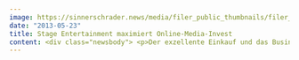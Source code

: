 ```yaml
---
image: https://sinnerschrader.news/media/filer_public_thumbnails/filer_public/0e/42/0e427780-83df-413d-8f48-ca05c6a43f59/stage_entertainment_750_450_mb.jpg__480x288_q85_crop_subsampling-2_upscale.jpg
date: "2013-05-23"
title: Stage Entertainment maximiert Online-Media-Invest
content: <div class="newsbody"> <p>Der exzellente Einkauf und das Business Intelligence Dashboard von Mediaby ermöglichen Stage Entertainment den maximal effizienten Einsatz von Media-Budgets durch maximale Daten-Transparenz.</p> <p>Hamburg. Das weltgrößte Live-Entertainment-Unternehmen Stage setzt für seine Online-Kampagnen auf das Marketingsteuerungsinstrument von Mediaby. Vorausgegangen war die Übernahme des gesamten Online-Media-Etats inklusive Mediaberatung, -planung und -einkauf vom bisherigen Etathalter pilot.</p> <p>“Die SinnerSchrader-Spezialagentur Mediaby überzeugte uns mit ihrer hohen Beratungskompetenz, etablierten Online-Marketing-Ansätzen sowie einer Business Intelligence Lösung, die realistische Wege zur Verknüpfung von Onsite- und Offsite- wie auch Online und Offline Daten aufzeigt”, unterstreicht Nathalie Thiede, Deputy Director Strategie &amp; Development bei Stage Entertainment, die Entscheidung für Mediaby.</p> <p>Das dezentral organisierte Unternehmen kann mit der Business Intelligence Lösung alle Online-Kampagnen zu den Produktionen (z.B.&#58; “Disneys Musical Tarzan”, “Rocky” oder “Mamma Mia!” ) in einem einzigen Dashboard unter die Lupe nehmen und Abhängigkeiten wie auch Cross-Effekte erkennen. Auf Basis dieser Erkenntnisse werden die digitalen Maßnahmen in Echtzeit feinjustiert und erreichen dadurch maximale Effizienz. Gesammelt und intelligent ausgewertet werden unter anderem Ad-Server-, Webanalytics- und Newsletter-Daten sowie die verkauften Online-Tickets und Cross-Sales für die jeweiligen Musical- und Show-Produktionen. Die Ergebnisse erlauben schnelle Marketing-Entscheidungen zur Kampagnen-Optimierung. Die unterschiedlichen Zielgruppen werden national wie regional besser abgeholt, und Segmentierungsansätze können entwickelt werden. Zwangsläufig steigt die Performance der Kampagnen über alle Online-Kanäle wie Display, Search, Social Media und Mobile hinweg deutlich an. Anja Faßnacht, Senior Manager Online Marketing bei Stage Entertainment&#58; “Das Business Intelligence Modell von Mediaby ist für Stage Entertainment ein riesiger Schritt zur ganzheitlichen Betrachtung aller Online-Kampagnen. Im nächsten Schritt folgt die Verknüpfung mit Offline-Daten und die Messung von Cross-Channel-Abhängigkeiten.”</p> <p><strong>Optimaler Einsatz der Media-Budgets</strong></p> <p>Media-Budgets sind auf Unternehmensseite immer planungsbedingt begrenzt. Innerhalb dieser Budgets müssen Agenturen den maximalen Output erreichen. Mit Hilfe des Dashboards optimiert Stage Entertainment in enger Zusammenarbeit mit Mediaby in Echtzeit die Kampagnen-Aussteuerung für mehr Performance der Aktivitäten. Durch diese Nachjustierung werden Streuverluste in der relevanten Zielgruppe minimiert. Beispiel&#58; Das Dashbord misst Cross-Sale-Effekte zwischen den Produktionen und beantwortet die Frage, welchen Einfluss hat die Online-Kampagne für “Disneys Musical Tarzan” auf die Verkaufszahlen von “Disneys der König der Löwen”? Die Produktmanager, die für ihre Produktionen bestimmte Media-Budgets einplanen, können so sehen, wie sich ihr Invest auf andere Standorte und Produktionen auswirkt. In der nächsten Ausbaustufe des Business Intelligence Dashboards können Auswirkungen auf die Ticket-Verkäufe online gemessen werden, die sich beispielsweise durch die Schaltung von TV-Spots ergeben.</p> <p><a href="https&#58;//next-audience.com/media/filer_public/0d/1a/0d1a4434-dbd9-4490-b26c-b554cf06c7be/tar_stu_jungle_funk.jpg" target="_blank">Download Pressefoto (300dpi)</a></p> <p><strong>Über Mediaby</strong></p> <p>Mediaby ist ein auf digitale Media-Dienstleistungen spezialisiertes Tochterunternehmen der SinnerSchrader-Gruppe mit dem Schwerpunkt profilbasierter Onlinewerbung. Die netzwerkunabhängige Online-Mediaagentur bietet individuelle Targeting-Lösungen für ein intelligentes und effizientes Display-Advertising auf dem Erfolgsniveau bestehender Performance-Kanäle. Basierend auf marktführender Adserving-Technologie werden Zielgruppen verhaltensorientiert profiliert und individuell wiederbeworben. Die Vernetzung von Onsite- und Offsite-Kommunikation stellt ein zentrales Element bei Planung, Tracking und Optimierung im reichweitenstarken Performance-Netzwerk dar. Das Mediaby-Portfolio umfasst u.a. Media Consulting für die Bereiche Digital Branding und Digital Performance, Cross-Channel Steuerung von Online-Marketing-Kampagnen sowie Onsite-/ Offsite Profiling- und Targeting-Lösungen. Das auf Kundenbedürfnisse individuell zugeschnittene Mediaby Marketingsteuerungsinstrument gewährleistet maximale Daten-/Kosten-Transparenz in Echtzeit. Zu den Kunden zählen Tchibo, REWE online, Liebeskind Berlin, Stage Entertainment und Universal Pictures Germany.</p> <p><strong>Über Stage Entertainment</strong></p> <p>Stage Entertainment ist eines der weltweit führenden Unternehmen im Live-Entertainment. Den Gästen unvergessliche Erlebnisse zu bereiten, sie aus ihrem Alltag zu entführen, zu berühren und zu begeistern, das ist der Anspruch von Stage Entertainment. Dafür sorgen Musical-und Show-Produktionen auf höchstem Niveau, Künstler von Weltklasse und Theater, deren modernstes technisches Equipment und ansprechende Umgebung perfekten Live-Genuss garantieren. Mit weltweit 26 Theatern und 14.000.000 Zuschauern pro Jahr ist Stage das größte Live-Entertainment-Unternehmen der Welt.</p> <p> <a class="news-backlink" href="/de/"> <svg class="svg-ico svg-ico--arrow-left"> <use xlink&#58;href="#arrow-down"></use> </svg>Zurück zur Presse Übersicht </a> </p> </div>
---
```

